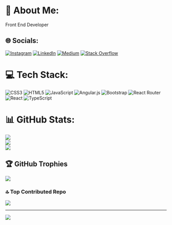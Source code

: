 # 💫 About Me:
Front End Developer 


## 🌐 Socials:
[![Instagram](https://img.shields.io/badge/Instagram-%23E4405F.svg?logo=Instagram&logoColor=white)](https://instagram.com/enesarslan.8) [![LinkedIn](https://img.shields.io/badge/LinkedIn-%230077B5.svg?logo=linkedin&logoColor=white)](https://linkedin.com/in/enesarslan8) [![Medium](https://img.shields.io/badge/Medium-12100E?logo=medium&logoColor=white)](https://medium.com/@enes8arslan) [![Stack Overflow](https://img.shields.io/badge/-Stackoverflow-FE7A16?logo=stack-overflow&logoColor=white)](https://stackoverflow.com/users/18533007) 

# 💻 Tech Stack:
![CSS3](https://img.shields.io/badge/css3-%231572B6.svg?style=for-the-badge&logo=css3&logoColor=white) ![HTML5](https://img.shields.io/badge/html5-%23E34F26.svg?style=for-the-badge&logo=html5&logoColor=white) ![JavaScript](https://img.shields.io/badge/javascript-%23323330.svg?style=for-the-badge&logo=javascript&logoColor=%23F7DF1E) ![Angular.js](https://img.shields.io/badge/angular.js-%23E23237.svg?style=for-the-badge&logo=angularjs&logoColor=white) ![Bootstrap](https://img.shields.io/badge/bootstrap-%23563D7C.svg?style=for-the-badge&logo=bootstrap&logoColor=white) ![React Router](https://img.shields.io/badge/React_Router-CA4245?style=for-the-badge&logo=react-router&logoColor=white) ![React](https://img.shields.io/badge/react-%2320232a.svg?style=for-the-badge&logo=react&logoColor=%2361DAFB) ![TypeScript](https://img.shields.io/badge/typescript-%23007ACC.svg?style=for-the-badge&logo=typescript&logoColor=white)

# 📊 GitHub Stats:
![](https://github-readme-stats.vercel.app/api?username=EnesArslan8&theme=vision-friendly-dark&hide_border=true&include_all_commits=true&count_private=true)<br/>
![](https://github-readme-streak-stats.herokuapp.com/?user=EnesArslan8&theme=vision-friendly-dark&hide_border=true)<br/>
![](https://github-readme-stats.vercel.app/api/top-langs/?username=EnesArslan8&theme=vision-friendly-dark&hide_border=true&include_all_commits=true&count_private=true&layout=compact)

## 🏆 GitHub Trophies
![](https://github-profile-trophy.vercel.app/?username=EnesArslan8&theme=radical&no-frame=false&no-bg=false&margin-w=4)

### 🔝 Top Contributed Repo
![](https://github-contributor-stats.vercel.app/api?username=EnesArslan8&limit=5&theme=monokai&combine_all_yearly_contributions=true)

---
[![](https://visitcount.itsvg.in/api?id=EnesArslan8&icon=2&color=11)](https://visitcount.itsvg.in)

<!-- Proudly created with GPRM ( https://gprm.itsvg.in ) -->
